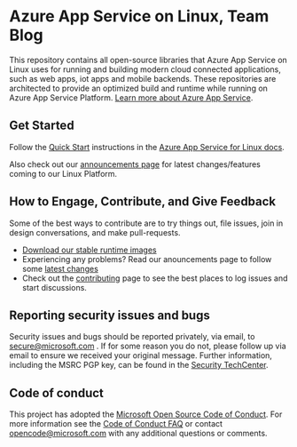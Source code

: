 
Azure App Service on Linux, Team Blog
============

This repository contains all open-source libraries that Azure App Service on Linux uses for running and building modern cloud connected applications, such as web apps, iot apps and mobile backends. These repositories are architected to provide an optimized build and runtime while running on Azure App Service Platform. [Learn more about Azure App Service](https://docs.microsoft.com/en-us/azure/app-service/overview).

## Get Started

Follow the [Quick Start](https://docs.microsoft.com/en-us/azure/app-service/containers/app-service-linux-intro#next-steps) instructions in the [Azure App Service for Linux docs](https://docs.microsoft.com/en-us/azure/app-service/containers/app-service-linux-intro).

Also check out our [announcements page](https://github.com/Azure-App-Service/teamblog/issues?q=is%3Aissue+is%3Aopen+label%3Aanouncement) for latest changes/features coming to our Linux Platform.

## How to Engage, Contribute, and Give Feedback

Some of the best ways to contribute are to try things out, file issues, join in design conversations, and make pull-requests.

* [Download our stable runtime images](./docs/Images.md)
* Experiencing any problems? Read our anouncements page to follow some [latest changes](https://github.com/Azure-App-Service/teamblog/issues?q=is%3Aissue+is%3Aopen+label%3Aanouncement)
* Check out the [contributing](CONTRIBUTING.md) page to see the best places to log issues and start discussions.

## Reporting security issues and bugs

Security issues and bugs should be reported privately, via email, to secure@microsoft.com . If for some reason you do not, please follow up via email to ensure we received your original message. Further information, including the MSRC PGP key, can be found in the [Security TechCenter](https://technet.microsoft.com/en-us/security/ff852094.aspx).

## Code of conduct

This project has adopted the [Microsoft Open Source Code of Conduct](https://opensource.microsoft.com/codeofconduct/).  For more information see the [Code of Conduct FAQ](https://opensource.microsoft.com/codeofconduct/faq/) or contact [opencode@microsoft.com](mailto:opencode@microsoft.com) with any additional questions or comments.
